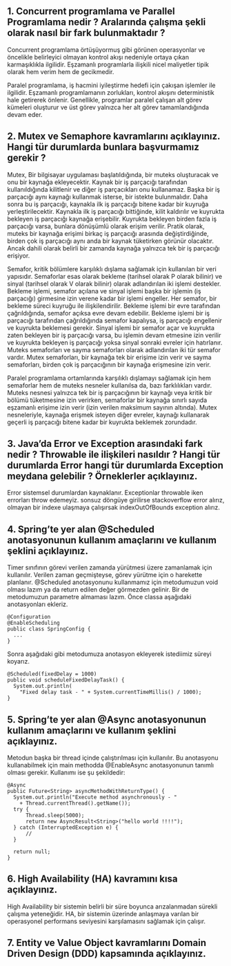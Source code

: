 ## 1. Concurrent programlama ve Parallel Programlama nedir ? Aralarında çalışma şekli olarak nasıl bir fark bulunmaktadır ?

  Concurrent programlama örtüşüyormuş gibi görünen operasyonlar ve öncelikle belirleyici olmayan kontrol akışı nedeniyle ortaya çıkan karmaşıklıkla ilgilidir. Eşzamanlı programlarla ilişkili nicel maliyetler tipik olarak hem verim hem de gecikmedir.
  
  Paralel programlama, iş hacmini iyileştirme hedefi için çakışan işlemler ile ilgilidir. Eşzamanlı programlamanın zorlukları, kontrol akışını deterministik hale getirerek önlenir. Genellikle, programlar paralel çalışan alt görev kümeleri oluşturur ve üst görev yalnızca her alt görev tamamlandığında devam eder.

## 2. Mutex ve Semaphore kavramlarını açıklayınız. Hangi tür durumlarda bunlara başvurmamız gerekir ?

  Mutex, Bir bilgisayar uygulaması başlatıldığında, bir muteks oluşturacak ve onu bir kaynağa ekleyecektir. Kaynak bir iş parçacığı tarafından kullanıldığında kilitlenir ve diğer iş parçacıkları onu kullanamaz. Başka bir iş parçacığı aynı kaynağı kullanmak isterse, bir istekte bulunmalıdır. Daha sonra bu iş parçacığı, kaynakla ilk iş parçacığı bitene kadar bir kuyruğa yerleştirilecektir. Kaynakla ilk iş parçacığı bittiğinde, kilit kaldırılır ve kuyrukta bekleyen iş parçacığı kaynağa erişebilir. Kuyrukta bekleyen birden fazla iş parçacığı varsa, bunlara dönüşümlü olarak erişim verilir. Pratik olarak, muteks bir kaynağa erişimi birkaç iş parçacığı arasında değiştirdiğinde, birden çok iş parçacığı aynı anda bir kaynak tüketirken görünür olacaktır. Ancak dahili olarak belirli bir zamanda kaynağa yalnızca tek bir iş parçacığı erişiyor.

  Semafor, kritik bölümlere karşılıklı dışlama sağlamak için kullanılan bir veri yapısıdır. Semaforlar esas olarak bekleme (tarihsel olarak P olarak bilinir) ve sinyal (tarihsel olarak V olarak bilinir) olarak adlandırılan iki işlemi destekler. Bekleme işlemi, semafor açılana ve sinyal işlemi başka bir işlemin (iş parçacığı) girmesine izin verene kadar bir işlemi engeller. Her semafor, bir bekleme süreci kuyruğu ile ilişkilendirilir. Bekleme işlemi bir evre tarafından çağrıldığında, semafor açıksa evre devam edebilir. Bekleme işlemi bir iş parçacığı tarafından çağrıldığında semafor kapalıysa, iş parçacığı engellenir ve kuyrukta beklemesi gerekir. Sinyal işlemi bir semafor açar ve kuyrukta zaten bekleyen bir iş parçacığı varsa, bu işlemin devam etmesine izin verilir ve kuyrukta bekleyen iş parçacığı yoksa sinyal sonraki evreler için hatırlanır. Muteks semaforları ve sayma semaforları olarak adlandırılan iki tür semafor vardır. Mutex semaforları, bir kaynağa tek bir erişime izin verir ve sayma semaforları, birden çok iş parçacığının bir kaynağa erişmesine izin verir.
    
   Paralel programlama ortamlarında karşılıklı dışlamayı sağlamak için hem semaforlar hem de muteks nesneler kullanılsa da, bazı farklılıkları vardır. Muteks nesnesi yalnızca tek bir iş parçacığının bir kaynağı veya kritik bir bölümü tüketmesine izin verirken, semaforlar bir kaynağa sınırlı sayıda eşzamanlı erişime izin verir (izin verilen maksimum sayının altında). Mutex nesneleriyle, kaynağa erişmek isteyen diğer evreler, kaynağı kullanarak geçerli iş parçacığı bitene kadar bir kuyrukta beklemek zorundadır.
   
## 3. Java’da Error ve Exception arasındaki fark nedir ? Throwable ile ilişkileri nasıldır ? Hangi tür durumlarda Error hangi tür durumlarda Exception meydana gelebilir ? Örneklerler açıklayınız.
  
  Error sistemsel durumlardan kaynaklanır. Exceptionlar throwable iken errorları throw edemeyiz. sonsuz döngüye girilirse stackoverflow error alırız, olmayan bir indexe ulaşmaya çalışırsak indexOutOfBounds exception alırız.
  
## 4. Spring’te yer alan @Scheduled anotasyonunun kullanım amaçlarını ve kullanım şeklini açıklayınız.

  Timer sınıfının görevi verilen zamanda yürütmesi üzere zamanlamak için kullanılır. Verilen zaman geçmişteyse, görev yürütme için o harekette planlanır. @Scheduled anotasyonunu kullanmamız için metodumuzun void olması lazım ya da return edilen değer görmezden gelinir. Bir de metodumuzun parametre almaması lazım. Önce classa aşağıdaki anotasyonları ekleriz.
  
  ```
  @Configuration
@EnableScheduling
public class SpringConfig {
    ...
}
  ```

  Sonra aşağıdaki gibi metodumuza anotasyon ekleyerek istediimiz süreyi koyarız.
  
  ```
  @Scheduled(fixedDelay = 1000)
public void scheduleFixedDelayTask() {
    System.out.println(
      "Fixed delay task - " + System.currentTimeMillis() / 1000);
}
```
  
## 5. Spring’te yer alan @Async anotasyonunun kullanım amaçlarını ve kullanım şeklini açıklayınız.

  Metodun başka bir thread içinde çalıştırılması için kullanılır. Bu anotasyonu kullanabilmek için main methodda @EnableAsync anotasyonunun tanımlı olması gerekir.
  Kullanımı ise şu şekildedir:
  
  ```
  @Async
public Future<String> asyncMethodWithReturnType() {
    System.out.println("Execute method asynchronously - " 
      + Thread.currentThread().getName());
    try {
        Thread.sleep(5000);
        return new AsyncResult<String>("hello world !!!!");
    } catch (InterruptedException e) {
        //
    }

    return null;
}
```

## 6. High Availability (HA) kavramını kısa açıklayınız.

  High Availability bir sistemin belirli bir süre boyunca arızalanmadan sürekli çalışma yeteneğidir. HA, bir sistemin üzerinde anlaşmaya varılan bir operasyonel performans seviyesini karşılamasını sağlamak için çalışır.
  
## 7. Entity ve Value Object kavramlarını Domain Driven Design (DDD) kapsamında açıklayınız.
  
  
  
